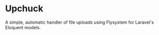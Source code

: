 # Upchuck

A simple, automatic handler of file uploads using Flysystem for Laravel's Eloquent models.
